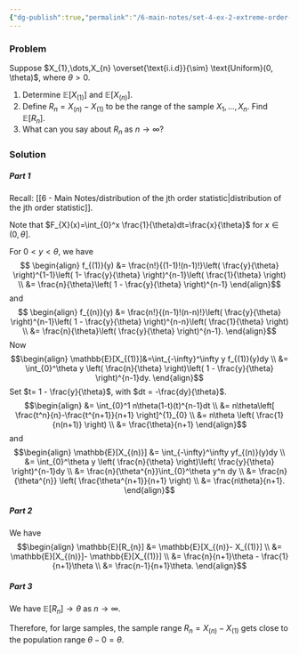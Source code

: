```yaml
---
{"dg-publish":true,"permalink":"/6-main-notes/set-4-ex-2-extreme-order-statistics-of-uniform-distribution/","tags":["inference","problem"]}
---
```


### Problem

Suppose $X_{1},\dots,X_{n} \overset{\text{i.i.d}}{\sim} \text{Uniform}(0, \theta)$, where $\theta>0.$

1. Determine $\mathbb{E}[X_{(1)}]$ and $\mathbb{E}[X_{(n)}]$.
2. Define $R_{n}=X_{(n)}- X_{(1)}$ to be the range of the sample $X_{1},\dots,X_{n}$. Find $\mathbb{E}[R_{n}]$.
3. What can you say about $R_{n}$ as $n \rightarrow \infty$?

### Solution

##### Part 1

Recall: [[6 - Main Notes/distribution of the jth order statistic\|distribution of the jth order statistic]].

Note that $F_{X}(x)=\int_{0}^x \frac{1}{\theta}dt=\frac{x}{\theta}$ for $x \in (0, \theta]$.

For $0<y< \theta$, we have 
$$
\begin{align}
f_{(1)}(y) &= \frac{n!}{(1-1)!(n-1)!}\left( \frac{y}{\theta} \right)^{1-1}\left( 1- \frac{y}{\theta} \right)^{n-1}\left( \frac{1}{\theta} \right) \\
&= \frac{n}{\theta}\left( 1 - \frac{y}{\theta} \right)^{n-1}
\end{align}$$
and
$$
\begin{align}
f_{(n)}(y) &= \frac{n!}{(n-1)!(n-n)!}\left( \frac{y}{\theta} \right)^{n-1}\left( 1 - \frac{y}{\theta} \right)^{n-n}\left( \frac{1}{\theta} \right) \\
&= \frac{n}{\theta}\left( \frac{y}{\theta} \right)^{n-1}.
\end{align}$$
Now
$$\begin{align}
\mathbb{E}[X_{(1)}]&=\int_{-\infty}^\infty y f_{(1)}(y)dy \\
&= \int_{0}^\theta y \left( \frac{n}{\theta} \right)\left( 1 - \frac{y}{\theta} \right)^{n-1}dy.
\end{align}$$
Set $t= 1 - \frac{y}{\theta}$, with $dt = -\frac{dy}{\theta}$.
$$\begin{align}
&= \int_{0}^1 n\theta(1-t)(t)^{n-1}dt \\
&= n\theta\left[ \frac{t^n}{n}-\frac{t^{n+1}}{n+1} \right]^{1}_{0} \\
&= n\theta \left( \frac{1}{n(n+1)} \right) \\
&= \frac{\theta}{n+1}
\end{align}$$
and
$$\begin{align}
\mathbb{E}[X_{(n)}] &= \int_{-\infty}^\infty yf_{(n)}(y)dy \\
&= \int_{0}^\theta y \left( \frac{n}{\theta} \right)\left( \frac{y}{\theta} \right)^{n-1}dy \\
&= \frac{n}{\theta^{n}}\int_{0}^\theta y^n dy \\
&= \frac{n}{\theta^{n}} \left( \frac{\theta^{n+1}}{n+1} \right)  \\
&= \frac{n\theta}{n+1}.
\end{align}$$
##### Part 2

We have
$$\begin{align}
\mathbb{E}[R_{n}] &= \mathbb{E}[X_{(n)}- X_{(1)}] \\
&= \mathbb{E}[X_{(n)}]- \mathbb{E}[X_{(1)}] \\
&= \frac{n}{n+1}\theta - \frac{1}{n+1}\theta \\
&= \frac{n-1}{n+1}\theta.
\end{align}$$
##### Part 3

We have $\mathbb{E}[R_{n}] \rightarrow \theta$ as $n \rightarrow \infty$. 

Therefore, for large samples, the sample range $R_{n}= X_{(n)}-X_{(1)}$ gets close to the population range $\theta-0=\theta$.